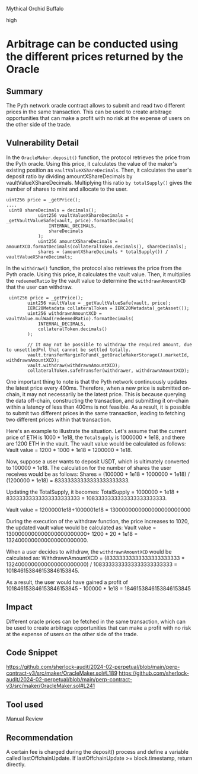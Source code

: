 Mythical Orchid Buffalo

high

# Arbitrage can be conducted using the different prices returned by the Oracle

## Summary
The Pyth network oracle contract allows to submit and read two different prices in the same transaction. This can be used to create arbitrage opportunities that can make a profit with no risk at the expense of users on the other side of the trade.


## Vulnerability Detail
In the `OracleMaker.deposit()` function, the protocol retrieves the price from the Pyth oracle. Using this price, it calculates the value of the maker's existing position as `vaultValueXShareDecimals`. Then, it calculates the user's deposit ratio by dividing amountXShareDecimals by vaultValueXShareDecimals. Multiplying this ratio `by totalSupply()` gives the number of shares to mint and allocate to the user.
```solidity
uint256 price = _getPrice();
....
 uint8 shareDecimals = decimals();
            uint256 vaultValueXShareDecimals = _getVaultValueSafe(vault, price).formatDecimals(
                INTERNAL_DECIMALS,
                shareDecimals
            );
            uint256 amountXShareDecimals = amountXCD.formatDecimals(collateralToken.decimals(), shareDecimals);
            shares = (amountXShareDecimals * totalSupply()) / vaultValueXShareDecimals;

```

In the `withdraw()` function, the protocol also retrieves the price from the Pyth oracle. Using this price, it calculates the vault value. Then, it multiplies the `redeemedRatio` by the vault value to determine the `withdrawnAmountXCD` that the user can withdraw.
```solidity
 uint256 price = _getPrice();
        uint256 vaultValue = _getVaultValueSafe(vault, price);
        IERC20Metadata collateralToken = IERC20Metadata(_getAsset());
        uint256 withdrawnAmountXCD = vaultValue.mulWad(redeemedRatio).formatDecimals(
            INTERNAL_DECIMALS,
            collateralToken.decimals()
        );

        // It may not be possible to withdraw the required amount, due to unsettledPnl that cannot be settled totally.
        vault.transferMarginToFund(_getOracleMakerStorage().marketId, withdrawnAmountXCD);
        vault.withdraw(withdrawnAmountXCD);
        collateralToken.safeTransfer(withdrawer, withdrawnAmountXCD);

```
One important thing to note is that the Pyth network continuously updates the latest price every 400ms. Therefore, when a new price is submitted on-chain, it may not necessarily be the latest price. This is because querying the data off-chain, constructing the transaction, and submitting it on-chain within a latency of less than 400ms is not feasible. As a result, it is possible to submit two different prices in the same transaction, leading to fetching two different prices within that transaction.

Here's an example to illustrate the situation.
Let's assume that the current price of ETH is 1000 * 1e18, the `TotalSupply` is 1000000 * 1e18, and there are 1200 ETH in the vault. The vault value would be calculated as follows: Vault value = 1200 * 1000 * 1e18 = 1200000 * 1e18.

Now, suppose a user wants to deposit USDT, which is ultimately converted to 100000 * 1e18. The calculation for the number of shares the user receives would be as follows: Shares = (100000 * 1e18 * 1000000 * 1e18) / (1200000 * 1e18) = 83333333333333333333333.

Updating the TotalSupply, it becomes: 
TotalSupply = 1000000 * 1e18 + 83333333333333333333333 = 1083333333333333333333333.

Vault value = 12000001e18+1000001e18 = 1300000000000000000000000

During the execution of the withdraw function, the price increases to 1020, the updated vault value would be calculated as: 
Vault value = 1300000000000000000000000+ 1200 * 20 * 1e18 = 1324000000000000000000000.

When a user decides to withdraw, the `withdrawnAmountXCD` would be calculated as: 
WithdrawnAmountXCD = (83333333333333333333333 * 1324000000000000000000000) / 1083333333333333333333333 = 101846153846153846153845.

As a result, the user would have gained a profit of 101846153846153846153845 - 100000 * 1e18 = 1846153846153846153845


## Impact
Different oracle prices can be fetched in the same transaction, which can be used to create arbitrage opportunities that can make a profit with no risk at the expense of users on the other side of the trade.



## Code Snippet
https://github.com/sherlock-audit/2024-02-perpetual/blob/main/perp-contract-v3/src/maker/OracleMaker.sol#L189
https://github.com/sherlock-audit/2024-02-perpetual/blob/main/perp-contract-v3/src/maker/OracleMaker.sol#L241
## Tool used

Manual Review

## Recommendation
A certain fee is charged during the deposit() process and define a variable called lastOffchainUpdate. If lastOffchainUpdate >= block.timestamp, return directly.
